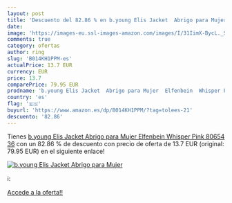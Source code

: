 ```yaml
---
layout: post
title: 'Descuento del 82.86 % en b.young Elis Jacket  Abrigo para Mujer  '
date: 
image: 'https://images-eu.ssl-images-amazon.com/images/I/31IimX-BycL._SL200_.jpg'
comments: true
category: ofertas
author: ring
slug: 'B014KH1PPM-es'
actualPrice: 13.7 EUR
currency: EUR
price: 13.7
comparePrice: 79.95 EUR
prodname: 'b.young Elis Jacket  Abrigo para Mujer  Elfenbein  Whisper Pink 80654  36'
country: 'es'
flag: '🇪🇸'
buyurl: 'https://www.amazon.es/dp/B014KH1PPM/?tag=tolees-21'
descuento: '82.86'
---
```


Tienes [b.young Elis Jacket  Abrigo para Mujer  Elfenbein  Whisper Pink 80654  36](https://www.amazon.es/dp/B014KH1PPM/?tag=tolees-21) con un 82.86 % de descuento con precio de oferta de 13.7 EUR (original: 79.95 EUR) en el siguiente enlace!

[![b.young Elis Jacket  Abrigo para Mujer  ](https://images-eu.ssl-images-amazon.com/images/I/31IimX-BycL._SL200_.jpg)](https://www.amazon.es/dp/B014KH1PPM/?tag=tolees-21)

ℹ️:


[Accede a la oferta!!](https://www.amazon.es/dp/B014KH1PPM/?tag=tolees-21)

